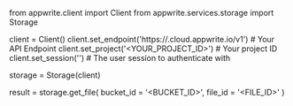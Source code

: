 from appwrite.client import Client
from appwrite.services.storage import Storage

client = Client()
client.set_endpoint('https://<REGION>.cloud.appwrite.io/v1') # Your API Endpoint
client.set_project('<YOUR_PROJECT_ID>') # Your project ID
client.set_session('') # The user session to authenticate with

storage = Storage(client)

result = storage.get_file(
    bucket_id = '<BUCKET_ID>',
    file_id = '<FILE_ID>'
)

